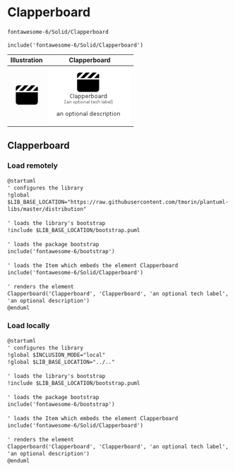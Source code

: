 # Clapperboard


```text
fontawesome-6/Solid/Clapperboard
```

```text
include('fontawesome-6/Solid/Clapperboard')
```



| Illustration | Clapperboard |
| :---: | :---: |
| ![illustration for Illustration](../../fontawesome-6/Solid/Clapperboard.png) | ![illustration for Clapperboard](../../fontawesome-6/Solid/Clapperboard.Local.png) |




## Clapperboard

### Load remotely
```plantuml
@startuml
' configures the library
!global $LIB_BASE_LOCATION="https://raw.githubusercontent.com/tmorin/plantuml-libs/master/distribution"

' loads the library's bootstrap
!include $LIB_BASE_LOCATION/bootstrap.puml

' loads the package bootstrap
include('fontawesome-6/bootstrap')

' loads the Item which embeds the element Clapperboard
include('fontawesome-6/Solid/Clapperboard')

' renders the element
Clapperboard('Clapperboard', 'Clapperboard', 'an optional tech label', 'an optional description')
@enduml
```

### Load locally
```plantuml
@startuml
' configures the library
!global $INCLUSION_MODE="local"
!global $LIB_BASE_LOCATION="../.."

' loads the library's bootstrap
!include $LIB_BASE_LOCATION/bootstrap.puml

' loads the package bootstrap
include('fontawesome-6/bootstrap')

' loads the Item which embeds the element Clapperboard
include('fontawesome-6/Solid/Clapperboard')

' renders the element
Clapperboard('Clapperboard', 'Clapperboard', 'an optional tech label', 'an optional description')
@enduml
```

